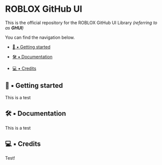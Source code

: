 # ROBLOX GitHub UI

This is the official repository for the ROBLOX GitHub UI Library *(referring to as **GHUI**)*

You can find the navigation below.

* [👶 ▪ Getting started](#-----getting-started)

* [🛠 ▪ Documentation](#-----documentation)

* [💻 ▪ Credits](#-----credits)

  

## 👶 ▪ Getting started

This is a test

## 🛠 ▪ Documentation

This is a test

## 💻 ▪ Credits

Test!